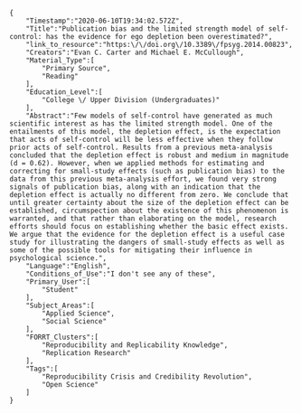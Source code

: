 
    {
        "Timestamp":"2020-06-10T19:34:02.572Z",
        "Title":"Publication bias and the limited strength model of self-control: has the evidence for ego depletion been overestimated?",
        "link_to_resource":"https:\/\/doi.org\/10.3389\/fpsyg.2014.00823",
        "Creators":"Evan C. Carter and Michael E. McCullough",
        "Material_Type":[
            "Primary Source",
            "Reading"
        ],
        "Education_Level":[
            "College \/ Upper Division (Undergraduates)"
        ],
        "Abstract":"Few models of self-control have generated as much scientific interest as has the limited strength model. One of the entailments of this model, the depletion effect, is the expectation that acts of self-control will be less effective when they follow prior acts of self-control. Results from a previous meta-analysis concluded that the depletion effect is robust and medium in magnitude (d = 0.62). However, when we applied methods for estimating and correcting for small-study effects (such as publication bias) to the data from this previous meta-analysis effort, we found very strong signals of publication bias, along with an indication that the depletion effect is actually no different from zero. We conclude that until greater certainty about the size of the depletion effect can be established, circumspection about the existence of this phenomenon is warranted, and that rather than elaborating on the model, research efforts should focus on establishing whether the basic effect exists. We argue that the evidence for the depletion effect is a useful case study for illustrating the dangers of small-study effects as well as some of the possible tools for mitigating their influence in psychological science.",
        "Language":"English",
        "Conditions_of_Use":"I don't see any of these",
        "Primary_User":[
            "Student"
        ],
        "Subject_Areas":[
            "Applied Science",
            "Social Science"
        ],
        "FORRT_Clusters":[
            "Reproducibility and Replicability Knowledge",
            "Replication Research"
        ],
        "Tags":[
            "Reproducibility Crisis and Credibility Revolution",
            "Open Science"
        ]
    }
